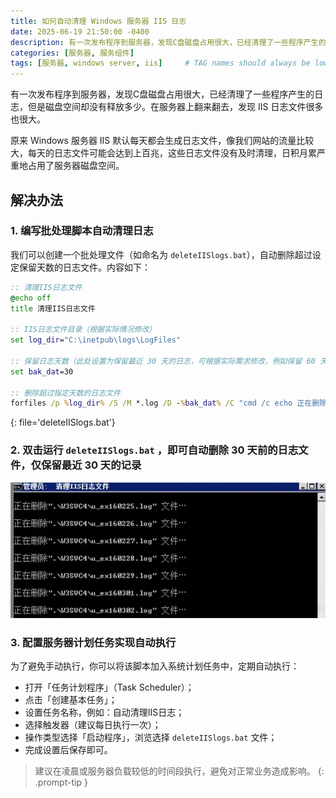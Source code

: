 ```yaml
---
title: 如何自动清理 Windows 服务器 IIS 日志
date: 2025-06-19 21:50:00 -0400
description: 有一次发布程序到服务器，发现C盘磁盘占用很大，已经清理了一些程序产生的日志，但是磁盘空间却没有释放多少。在服务器上翻来翻去，发现 IIS 日志文件很多也很大。原来 Windows 服务器 IIS 默认每天都会生成日志文件，像我们网站的流量比较大，每天的日志文件可能会达到上百兆，这些日志文件没有及时清理，日积月累严重地占用了服务器磁盘空间。
categories: [服务器, 服务组件]
tags: [服务器, windows server, iis]     # TAG names should always be lowercase
---
```


有一次发布程序到服务器，发现C盘磁盘占用很大，已经清理了一些程序产生的日志，但是磁盘空间却没有释放多少。在服务器上翻来翻去，发现 IIS 日志文件很多也很大。

原来 Windows 服务器 IIS 默认每天都会生成日志文件，像我们网站的流量比较大，每天的日志文件可能会达到上百兆，这些日志文件没有及时清理，日积月累严重地占用了服务器磁盘空间。

## 解决办法

### 1. 编写批处理脚本自动清理日志

我们可以创建一个批处理文件（如命名为 `deleteIISlogs.bat`），自动删除超过设定保留天数的日志文件。内容如下：
<!-- markdownlint-disable -->
```bat
:: 清理IIS日志文件
@echo off
title 清理IIS日志文件

:: IIS日志文件目录（根据实际情况修改）
set log_dir="C:\inetpub\logs\LogFiles"

:: 保留日志天数（此处设置为保留最近 30 天的日志，可根据实际需求修改，例如保留 60 天的日志将其改为 set bak_dat=60）
set bak_dat=30

:: 删除超过指定天数的日志文件
forfiles /p %log_dir% /S /M *.log /D -%bak_dat% /C "cmd /c echo 正在删除@relpath 文件… & echo. & del @file"
``` 
{: file='deleteIISlogs.bat'}
<!-- markdownlint-restore -->
### 2. 双击运行 `deleteIISlogs.bat` ，即可自动删除 30 天前的日志文件，仅保留最近 30 天的记录

![delete iis logs](/assets/images/20250619/deleteIISlog.webp)

### 3. 配置服务器计划任务实现自动执行

为了避免手动执行，你可以将该脚本加入系统计划任务中，定期自动执行：

- 打开「任务计划程序」（Task Scheduler）；
- 点击「创建基本任务」；
- 设置任务名称，例如：自动清理IIS日志；
- 选择触发器（建议每日执行一次）；
- 操作类型选择「启动程序」，浏览选择 `deleteIISlogs.bat` 文件；
- 完成设置后保存即可。

> 建议在凌晨或服务器负载较低的时间段执行，避免对正常业务造成影响。
{: .prompt-tip }
